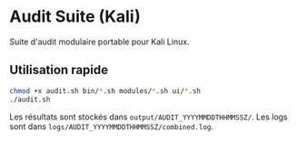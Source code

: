 # Audit Suite (Kali)
Suite d'audit modulaire portable pour Kali Linux.

## Utilisation rapide
```bash
chmod +x audit.sh bin/*.sh modules/*.sh ui/*.sh
./audit.sh
```

Les résultats sont stockés dans `output/AUDIT_YYYYMMDDTHHMMSSZ/`.
Les logs sont dans `logs/AUDIT_YYYYMMDDTHHMMSSZ/combined.log`.
